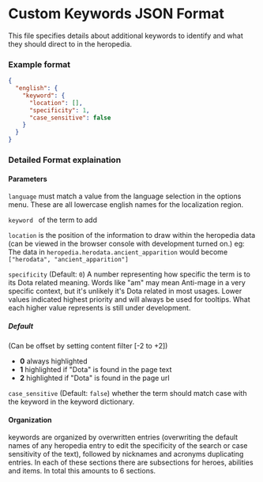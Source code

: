 # Custom Keywords JSON Format
This file specifies details about additional keywords to identify and what they should direct to in the heropedia.

### Example format
```json
{
  "english": {
    "keyword": {
      "location": [],
      "specificity": 1,
      "case_sensitive": false
    }
  }
}
```

### Detailed Format explaination
#### Parameters
```language``` must match a value from the language selection in the options menu. These are all lowercase english names for the localization region.

```keyword ``` of the term to add

``` location ``` is the position of the information to draw within the heropedia data (can be viewed in the browser console with development turned on.)
eg: The data in ```heropedia.herodata.ancient_apparition``` would become ```["herodata", "ancient_apparition"]```

```specificity``` (Default: ```0```) A number representing how specific the term is to its Dota related meaning. Words like "am" may mean Anti-mage in a very specific context, but it's unlikely it's Dota related in most usages.
Lower values indicated highest priority and will always be used for tooltips. What each higher value represents is still under development.

##### Default
(Can be offset by setting content filter [-2 to +2])
  * **0** always highlighted
  * **1** highlighted if "Dota" is found in the page text
  * **2** highlighted if "Dota" is found in the page url

```case_sensitive``` (Default: ```false```) whether the term should match case with the keyword in the keyword dictionary.

#### Organization
keywords are organized by overwritten entries (overwriting the default names of any heropedia entry to edit the specificity of the search or case sensitivity of the text), followed by nicknames and acronyms duplicating entries. In each of these sections there are subsections for heroes, abilities and items. In total this amounts to 6 sections.
